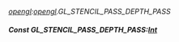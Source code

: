 _[opengl](../../modules/opengl/opengl-module.md):[opengl](../../modules/opengl/opengl-module.md).GL\_STENCIL\_PASS\_DEPTH\_PASS_
##### Const GL\_STENCIL\_PASS\_DEPTH\_PASS:[Int](../../modules/wonkey/wonkey-types-int.md)
